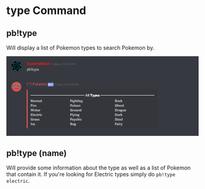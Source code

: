 # type Command

## pb!type

Will display a list of Pokemon types to search Pokemon by.

![](../.gitbook/assets/type.PNG)

## pb!type \(name\)

Will provide some information about the type as well as a list of Pokemon that contain it. If you're looking for Electric types simply do `pb!type electric`.

